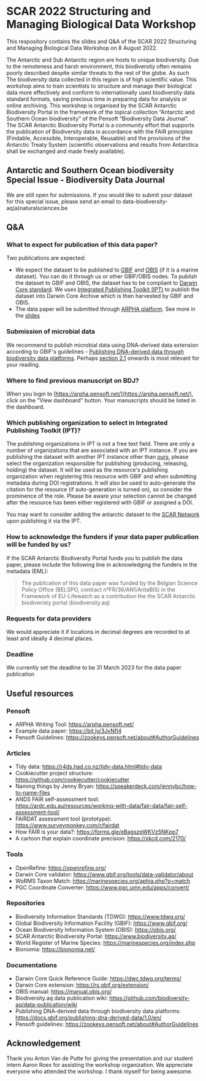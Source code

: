 # SCAR 2022 Structuring and Managing Biological Data Workshop

This respository contains the slides and Q&A of the SCAR 2022 Structuring and Managing Biological Data Workshop on 8 August 2022. 

The Antarctic and Sub Antarctic region are hosts to unique biodiversity. Due to the remoteness and harsh environment, this biodiversity often remains poorly described despite similar threats to the rest of the globe. As such The biodiversity data collected in this region is of high scientific value.
This workshop aims to train scientists to structure and manage their biological data more effectively and conform to internationally used biodiversity data standard formats, saving precious time in preparing data for analysis or online archiving.
This workshop is organised by the SCAR Antarctic Biodiversity Portal in the framework of the topical collection “Antarctic and Southern Ocean biodiversity” of the Pensoft “Biodiversity Data Journal”.
The SCAR Antarctic Biodiversity Portal is a community effort that supports the publication of Biodiversity data in accordance with the FAIR principles (Findable, Accessible, Interoperable, Reusable) and the provisions of the Antarctic Treaty System (scientific observations and results from Antarctica shall be exchanged and made freely available).

## Antarctic and Southern Ocean biodiversity Special Issue - Biodiversity Data Journal

We are still open for submissions. If you would like to submit your dataset for this special issue, please send an email to data-biodiversity-aq(a)naturalsciences.be

## Q&A

### What to expect for publication of this data paper?

Two publications are expected:

- We expect the dataset to be published to [GBIF](https://www.gbif.org/) and [OBIS](https://obis.org/) (if it is a marine dataset). You can do it through us or other GBIF/OBIS nodes. To publish the dataset to GBIF and OBIS, the dataset has to be compliant to [Darwin Core standard](https://dwc.tdwg.org/terms/). We uses [Integrated Publishing Toolkit (IPT)](https://ipt.biodiversity.aq/) to publish the dataset into Darwin Core Archive which is then harvested by GBIF and OBIS.
- The data paper will be submitted through [ARPHA platform](https://arpha.pensoft.net/). See more in the [slides](https://raw.githubusercontent.com/biodiversity-aq/SCAR2022_structuring-and-managing-biological-data-workshop/main/slides/2022-08-08_SCAR-data-workshop.pdf)

### Submission of microbial data

We recommend to publish microbial data using DNA-derived data extension according to GBIF's guidelines - [Publishing DNA-derived data through biodiversity data platforms](https://docs.gbif.org/publishing-dna-derived-data/1.0/en/). Perhaps [section 2.1](https://docs.gbif.org/publishing-dna-derived-data/1.0/en/#categorization-of-your-data) onwards is most relevant for your reading.

### Where to find previous manuscript on BDJ?

When you login to [https://arpha.pensoft.net/](https://arpha.pensoft.net/), click on the "View dashboard" button. Your manuscripts should be listed in the dashboard.

### Which publishing organization to select in Integrated Publishing Toolkit (IPT)? 

The publishing organizations in IPT is not a free text field. There are only a number of organizations that are associated with an IPT instance. If you are publishing the dataset with another IPT instance other than [ours](https://ipt.biodiversity.aq), please select the organization responsible for publishing (producing, releasing, holding) the dataset. It will be used as the resource's publishing organization when registering this resource with GBIF and when submitting metadata during DOI registrations. It will also be used to auto-generate the citation for the resource (if auto-generation is turned on), so consider the prominence of the role. Please be aware your selection cannot be changed after the resource has been either registered with GBIF or assigned a DOI. 

You may want to consider adding the antarctic dataset to the [SCAR Network](https://www.gbif.org/network/8534dd20-c368-4a1f-bdaf-e6b390710f89) upon publishing it via the IPT. 

### How to acknowledge the funders if your data paper publication will be funded by us?

If the SCAR Antarctic Biodiversity Portal funds you to publish the data paper, please include the following line in acknowledging the funders in the metadata (EML):

> The publication of this data paper was funded by the Belgian Science Policy Office (BELSPO, contract n°FR/36/AN1/AntaBIS) in the Framework of EU-Lifewatch as a contribution the the SCAR Antarctic biodiveristy portal (biodiversity.aq)

### Requests for data providers

We would appreciate it if locations in decimal degrees are recorded to at least and ideally 4 decimal places.

### Deadline

We currently set the deadline to be 31 March 2023 for the data paper publication 



## Useful resources

### Pensoft

- ARPHA Writing Tool: https://arpha.pensoft.net/
- Example data paper: https://bit.ly/3JyNfI4
- Pensoft Guidelines: https://zookeys.pensoft.net/about#AuthorGuidelines

### Articles 

- Tidy data: https://r4ds.had.co.nz/tidy-data.html#tidy-data
- Cookiecutter project structure: https://github.com/cookiecutter/cookiecutter
- Naming things by Jenny Bryan: https://speakerdeck.com/jennybc/how-to-name-files
- ANDS FAIR self-assessment tool:	https://ardc.edu.au/resources/working-with-data/fair-data/fair-self-assessment-tool/
- FAIRDAT assessment tool (prototype): https://www.surveymonkey.com/r/fairdat 
- How FAIR is your data?:	https://forms.gle/eBagszpWKVz5NKpp7
- A cartoon that explain coordinate precision: https://xkcd.com/2170/

### Tools

- OpenRefine: https://openrefine.org/
- Darwin Core validator: https://www.gbif.org/tools/data-validator/about
- WoRMS Taxon Match: https://marinespecies.org/aphia.php?p=match
- PGC Coordinate Converter: https://www.pgc.umn.edu/apps/convert/

### Repositories

- Biodiversity Information Standards (TDWG): https://www.tdwg.org/ 
- Global Biodiversity Information Facility (GBIF): https://www.gbif.org/ 
- Ocean Biodiversity Information System (OBIS): https://obis.org/ 
- SCAR Antarctic Biodiversity Portal: https://www.biodiversity.aq/
- World Register of Marine Species: https://marinespecies.org/index.php 
- Bionomia: https://bionomia.net/

### Documentations

- Darwin Core Quick Reference Guide: https://dwc.tdwg.org/terms/
- Darwin Core extension: https://rs.gbif.org/extension/ 
- OBIS manual: https://manual.obis.org/
- Biodiversity.aq data publication wiki: https://github.com/biodiversity-aq/data-publication/wiki
- Publishing DNA-derived data through biodiversity data platforms: https://docs.gbif.org/publishing-dna-derived-data/1.0/en/
- Pensoft guidelines: https://zookeys.pensoft.net/about#AuthorGuidelines

## Acknowledgement

Thank you Anton Van de Putte for giving the presentation and our student intern Aaron Roex for assisting the workshop organization. We appreciate everyone who attended the workshop. I thank myself for being awesome.

